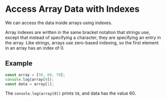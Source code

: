 # Access Array Data with Indexes
We can access the data inside arrays using indexes.

Array indexes are written in the same bracket notation that strings use, except that instead of specifying a character, they are specifying an entry in the array. Like strings, arrays use zero-based indexing, so the first element in an array has an index of 0.


## Example
```javascript
const array = [50, 60, 70];
console.log(array[0]);
const data = array[1];
```
The ```console.log(array[0])``` prints ```50```, and data has the value 60.
